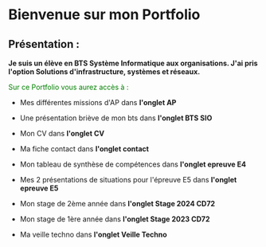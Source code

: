 # Bienvenue sur mon Portfolio 

## Présentation :

**Je suis un élève en BTS Système Informatique aux organisations. J'ai pris l'option Solutions d'infrastructure, systèmes et réseaux.**

<span style="color:green">Sur ce Portfolio vous aurez accès à :</span>

* Mes différentes missions d'AP dans **l'onglet AP** 

* Une présentation briève de mon bts dans **l'onglet BTS SIO**

* Mon CV dans **l'onglet CV**

* Ma fiche contact dans **l'onglet contact** 

* Mon tableau de synthèse de compétences dans **l'onglet epreuve E4**

* Mes 2 présentations de situations pour l'épreuve E5 dans **l'onglet epreuve E5**

* Mon stage de 2ème année dans **l'onglet Stage 2024 CD72**

* Mon stage de 1ère année dans **l'onglet Stage 2023 CD72** 

* Ma veille techno dans **l'onglet Veille Techno**
